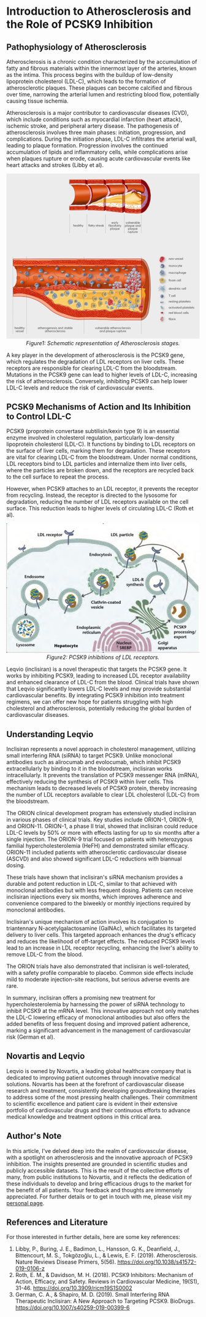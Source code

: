# Introduction to Atherosclerosis and the Role of PCSK9 Inhibition

## Pathophysiology of Atherosclerosis

Atherosclerosis is a chronic condition characterized by the accumulation of fatty and fibrous materials within the innermost layer of the arteries, known as the intima. This process begins with the buildup of low-density lipoprotein cholesterol (LDL-C), which leads to the formation of atherosclerotic plaques. These plaques can become calcified and fibrous over time, narrowing the arterial lumen and restricting blood flow, potentially causing tissue ischemia.

Atherosclerosis is a major contributor to cardiovascular diseases (CVD), which include conditions such as myocardial infarction (heart attack), ischemic stroke, and peripheral artery disease. The pathogenesis of atherosclerosis involves three main phases: initiation, progression, and complications. During the initiation phase, LDL-C infiltrates the arterial wall, leading to plaque formation. Progression involves the continued accumulation of lipids and inflammatory cells, while complications arise when plaques rupture or erode, causing acute cardiovascular events like heart attacks and strokes (Libby et al).

<p align="center">
  <img src="./img/ag010_img001.jpg" alt="fig.1 Atherosclerosis progression">
  <br>
  <i>Figure1: Schematic representation of Atherosclerosis stages.</i>
</p>

A key player in the development of atherosclerosis is the PCSK9 gene, which regulates the degradation of LDL receptors on liver cells. These receptors are responsible for clearing LDL-C from the bloodstream. Mutations in the PCSK9 gene can lead to higher levels of LDL-C, increasing the risk of atherosclerosis. Conversely, inhibiting PCSK9 can help lower LDL-C levels and reduce the risk of cardiovascular events.

## PCSK9 Mechanisms of Action and Its Inhibition to Control LDL-C

PCSK9 (proprotein convertase subtilisin/kexin type 9) is an essential enzyme involved in cholesterol regulation, particularly low-density lipoprotein cholesterol (LDL-C). It functions by binding to LDL receptors on the surface of liver cells, marking them for degradation. These receptors are vital for clearing LDL-C from the bloodstream. Under normal conditions, LDL receptors bind to LDL particles and internalize them into liver cells, where the particles are broken down, and the receptors are recycled back to the cell surface to repeat the process.

However, when PCSK9 attaches to an LDL receptor, it prevents the receptor from recycling. Instead, the receptor is directed to the lysosome for degradation, reducing the number of LDL receptors available on the cell surface. This reduction leads to higher levels of circulating LDL-C (Roth et al).

<p align="center">
  <img src="./img/ag010_img002.jpg" alt="fig.1 PCSK9 MoA">
  <br>
  <i>Figure2: PCSK9 inhibitions of LDL receptors.</i>
</p>

Leqvio (inclisiran) is a novel therapeutic that targets the PCSK9 gene. It works by inhibiting PCSK9, leading to increased LDL receptor availability and enhanced clearance of LDL-C from the blood. Clinical trials have shown that Leqvio significantly lowers LDL-C levels and may provide substantial cardiovascular benefits. By integrating PCSK9 inhibition into treatment regimens, we can offer new hope for patients struggling with high cholesterol and atherosclerosis, potentially reducing the global burden of cardiovascular diseases.

## Understanding Leqvio

Inclisiran represents a novel approach in cholesterol management, utilizing small interfering RNA (siRNA) to target PCSK9. Unlike monoclonal antibodies such as alirocumab and evolocumab, which inhibit PCSK9 extracellularly by binding to it in the bloodstream, inclisiran works intracellularly. It prevents the translation of PCSK9 messenger RNA (mRNA), effectively reducing the synthesis of PCSK9 within liver cells. This mechanism leads to decreased levels of PCSK9 protein, thereby increasing the number of LDL receptors available to clear LDL cholesterol (LDL-C) from the bloodstream.

The ORION clinical development program has extensively studied inclisiran in various phases of clinical trials. Key studies include ORION-1, ORION-9, and ORION-11. ORION-1, a phase II trial, showed that inclisiran could reduce LDL-C levels by 50% or more with effects lasting for up to six months after a single injection. The ORION-9 trial focused on patients with heterozygous familial hypercholesterolemia (HeFH) and demonstrated similar efficacy. ORION-11 included patients with atherosclerotic cardiovascular disease (ASCVD) and also showed significant LDL-C reductions with biannual dosing.

These trials have shown that inclisiran's siRNA mechanism provides a durable and potent reduction in LDL-C, similar to that achieved with monoclonal antibodies but with less frequent dosing. Patients can receive inclisiran injections every six months, which improves adherence and convenience compared to the biweekly or monthly injections required by monoclonal antibodies.

Inclisiran's unique mechanism of action involves its conjugation to triantennary N-acetylgalactosamine (GalNAc), which facilitates its targeted delivery to liver cells. This targeted approach enhances the drug's efficacy and reduces the likelihood of off-target effects. The reduced PCSK9 levels lead to an increase in LDL receptor recycling, enhancing the liver's ability to remove LDL-C from the blood.

The ORION trials have also demonstrated that inclisiran is well-tolerated, with a safety profile comparable to placebo. Common side effects include mild to moderate injection-site reactions, but serious adverse events are rare.

In summary, inclisiran offers a promising new treatment for hypercholesterolemia by harnessing the power of siRNA technology to inhibit PCSK9 at the mRNA level. This innovative approach not only matches the LDL-C lowering efficacy of monoclonal antibodies but also offers the added benefits of less frequent dosing and improved patient adherence, marking a significant advancement in the management of cardiovascular risk (German et al).

## Novartis and Leqvio

Leqvio is owned by Novartis, a leading global healthcare company that is dedicated to improving patient outcomes through innovative medical solutions. Novartis has been at the forefront of cardiovascular disease research and treatment, consistently developing groundbreaking therapies to address some of the most pressing health challenges. Their commitment to scientific excellence and patient care is evident in their extensive portfolio of cardiovascular drugs and their continuous efforts to advance medical knowledge and treatment options in this critical area.

## Author's Note

In this article, I've delved deep into the realm of cardiovascular disease, with a spotlight on atherosclerosis and the innovative approach of PCSK9 inhibition. The insights presented are grounded in scientific studies and publicly accessible datasets. This is the result of the collective efforts of many, from public institutions to Novartis, and it reflects the dedication of these individuals to develop and bring efficacious drugs to the market for the benefit of all patients. Your feedback and thoughts are immensely appreciated. For further details or to get in touch with me, please visit my [personal page](https://andreagrioni.github.io).

## References and Literature

For those interested in further details, here are some key references:
1. Libby, P., Buring, J. E., Badimon, L., Hansson, G. K., Deanfield, J., Bittencourt, M. S., Tokgözoğlu, L., & Lewis, E. F. (2019). Atherosclerosis. Nature Reviews Disease Primers, 5(56). https://doi.org/10.1038/s41572-019-0106-z
2. Roth, E. M., & Davidson, M. H. (2018). PCSK9 Inhibitors: Mechanism of Action, Efficacy, and Safety. Reviews in Cardiovascular Medicine, 19(S1), 31-46. https://doi.org/10.3909/ricm19S1S0002
3. German, C. A., & Shapiro, M. D. (2019). Small Interfering RNA Therapeutic Inclisiran: A New Approach to Targeting PCSK9. BioDrugs. https://doi.org/10.1007/s40259-019-00399-6
